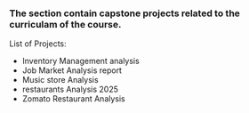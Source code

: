 ### The section contain capstone projects related to the curriculam of the course.

List of Projects:
* Inventory Management analysis
* Job Market Analysis report
* Music store Analysis
* restaurants Analysis 2025
* Zomato Restaurant Analysis

